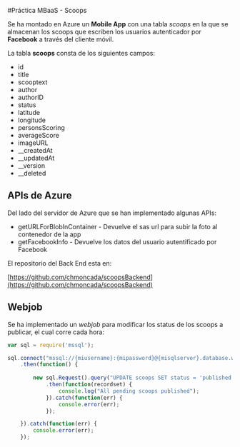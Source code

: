 #Práctica MBaaS - Scoops

Se ha montado en Azure un **Mobile App** con una tabla *scoops* en la que se almacenan los scoops que escriben los usuarios autenticador por **Facebook** a través del cliente móvil.

La tabla **scoops** consta de los siguientes campos:

- id
- title
- scooptext
- author
- authorID
- status
- latitude
- longitude
- personsScoring
- averageScore
- imageURL
- __createdAt
- __updatedAt
- __version
- __deleted

## APIs de Azure

Del lado del servidor de Azure que se han implementado algunas APIs:

- getURLForBlobInContainer - Devuelve el sas url para subir la foto al contenedor de la app
- getFacebookInfo - Devuelve los datos del usuario autentificado por Facebook

El repositorio del Back End esta en:

[https://github.com/chmoncada/scoopsBackend](https://github.com/chmoncada/scoopsBackend)

## Webjob

Se ha implementado un *webjob* para modificar los status de los scoops a publicar, el cual corre cada hora:

~~~js
var sql = require('mssql');

sql.connect("mssql://{miusername}:{mipassword}@{misqlserver}.database.windows.net:1433/{miDB}?encrypt=true")
    .then(function() {
    
        new sql.Request().query("UPDATE scoops SET status = 'published' WHERE status = 'pending'")
            .then(function(recordset) {
                console.log("All pending scoops published");
            }).catch(function(err) {
                console.error(err);
            });

    }).catch(function(err) {
        console.error(err);
    });
~~~

